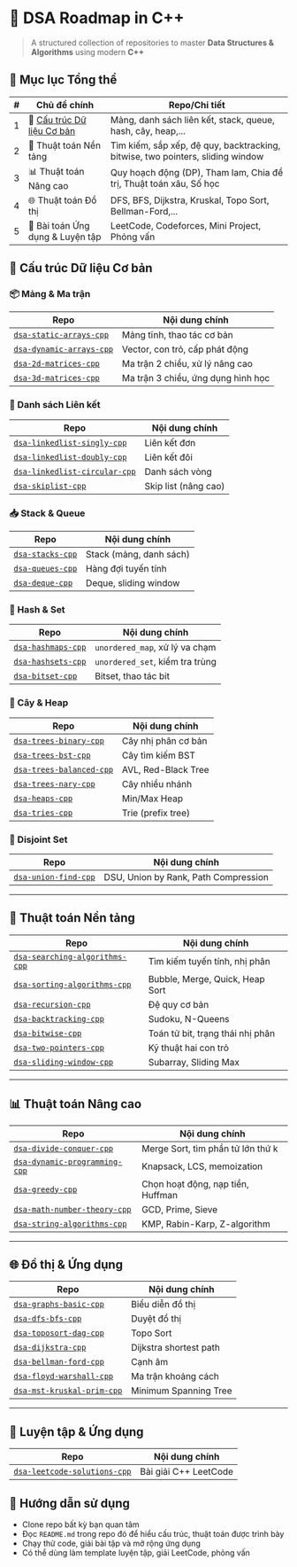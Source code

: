 # 🚀 DSA Roadmap in C++  
> A structured collection of repositories to master **Data Structures & Algorithms** using modern **C++**

## 🧭 Mục lục Tổng thể

| # | Chủ đề chính                  | Repo/Chi tiết                                                                 |
|---|-------------------------------|-------------------------------------------------------------------------------|
| 1 | 📘 [Cấu trúc Dữ liệu Cơ bản](#cấu-trúc-dữ-liệu-cơ-bản) | Mảng, danh sách liên kết, stack, queue, hash, cây, heap,...                   |
| 2 | 🧮 Thuật toán Nền tảng         | Tìm kiếm, sắp xếp, đệ quy, backtracking, bitwise, two pointers, sliding window |
| 3 | 📊 Thuật toán Nâng cao         | Quy hoạch động (DP), Tham lam, Chia để trị, Thuật toán xâu, Số học            |
| 4 | 🌐 Thuật toán Đồ thị           | DFS, BFS, Dijkstra, Kruskal, Topo Sort, Bellman-Ford,...                      |
| 5 | 🧠 Bài toán Ứng dụng & Luyện tập | LeetCode, Codeforces, Mini Project, Phỏng vấn                                 |

## 📘 Cấu trúc Dữ liệu Cơ bản

### 📦 Mảng & Ma trận

| Repo                               | Nội dung chính |
|------------------------------------|----------------|
| [`dsa-static-arrays-cpp`](#)       | Mảng tĩnh, thao tác cơ bản |
| [`dsa-dynamic-arrays-cpp`](#)      | Vector, con trỏ, cấp phát động |
| [`dsa-2d-matrices-cpp`](#)         | Ma trận 2 chiều, xử lý nâng cao |
| [`dsa-3d-matrices-cpp`](#)         | Ma trận 3 chiều, ứng dụng hình học |

### 🔗 Danh sách Liên kết

| Repo                                | Nội dung chính |
|-------------------------------------|----------------|
| [`dsa-linkedlist-singly-cpp`](#)    | Liên kết đơn |
| [`dsa-linkedlist-doubly-cpp`](#)    | Liên kết đôi |
| [`dsa-linkedlist-circular-cpp`](#)  | Danh sách vòng |
| [`dsa-skiplist-cpp`](#)             | Skip list (nâng cao) |

### 📥 Stack & Queue

| Repo                    | Nội dung chính |
|-------------------------|----------------|
| [`dsa-stacks-cpp`](#)   | Stack (mảng, danh sách) |
| [`dsa-queues-cpp`](#)   | Hàng đợi tuyến tính |
| [`dsa-deque-cpp`](#)    | Deque, sliding window |

### 🧠 Hash & Set

| Repo                      | Nội dung chính |
|---------------------------|----------------|
| [`dsa-hashmaps-cpp`](#)   | `unordered_map`, xử lý va chạm |
| [`dsa-hashsets-cpp`](#)   | `unordered_set`, kiểm tra trùng |
| [`dsa-bitset-cpp`](#)     | Bitset, thao tác bit |

### 🌲 Cây & Heap

| Repo                          | Nội dung chính |
|-------------------------------|----------------|
| [`dsa-trees-binary-cpp`](#)   | Cây nhị phân cơ bản |
| [`dsa-trees-bst-cpp`](#)      | Cây tìm kiếm BST |
| [`dsa-trees-balanced-cpp`](#) | AVL, Red-Black Tree |
| [`dsa-trees-nary-cpp`](#)     | Cây nhiều nhánh |
| [`dsa-heaps-cpp`](#)          | Min/Max Heap |
| [`dsa-tries-cpp`](#)          | Trie (prefix tree) |

### 🔗 Disjoint Set

| Repo                      | Nội dung chính |
|---------------------------|----------------|
| [`dsa-union-find-cpp`](#) | DSU, Union by Rank, Path Compression |

---

## 🧮 Thuật toán Nền tảng

| Repo                            | Nội dung chính |
|---------------------------------|----------------|
| [`dsa-searching-algorithms-cpp`](#) | Tìm kiếm tuyến tính, nhị phân |
| [`dsa-sorting-algorithms-cpp`](#)   | Bubble, Merge, Quick, Heap Sort |
| [`dsa-recursion-cpp`](#)            | Đệ quy cơ bản |
| [`dsa-backtracking-cpp`](#)         | Sudoku, N-Queens |
| [`dsa-bitwise-cpp`](#)              | Toán tử bit, trạng thái nhị phân |
| [`dsa-two-pointers-cpp`](#)         | Kỹ thuật hai con trỏ |
| [`dsa-sliding-window-cpp`](#)       | Subarray, Sliding Max |

---

## 📊 Thuật toán Nâng cao

| Repo                               | Nội dung chính |
|------------------------------------|----------------|
| [`dsa-divide-conquer-cpp`](#)      | Merge Sort, tìm phần tử lớn thứ k |
| [`dsa-dynamic-programming-cpp`](#) | Knapsack, LCS, memoization |
| [`dsa-greedy-cpp`](#)              | Chọn hoạt động, nạp tiền, Huffman |
| [`dsa-math-number-theory-cpp`](#)  | GCD, Prime, Sieve |
| [`dsa-string-algorithms-cpp`](#)   | KMP, Rabin-Karp, Z-algorithm |

---

## 🌐 Đồ thị & Ứng dụng

| Repo                           | Nội dung chính |
|--------------------------------|----------------|
| [`dsa-graphs-basic-cpp`](#)    | Biểu diễn đồ thị |
| [`dsa-dfs-bfs-cpp`](#)         | Duyệt đồ thị |
| [`dsa-toposort-dag-cpp`](#)    | Topo Sort |
| [`dsa-dijkstra-cpp`](#)        | Dijkstra shortest path |
| [`dsa-bellman-ford-cpp`](#)    | Cạnh âm |
| [`dsa-floyd-warshall-cpp`](#)  | Ma trận khoảng cách |
| [`dsa-mst-kruskal-prim-cpp`](#)| Minimum Spanning Tree |

---

## 🧠 Luyện tập & Ứng dụng

| Repo                             | Nội dung chính |
|----------------------------------|----------------|
| [`dsa-leetcode-solutions-cpp`](#)| Bài giải C++ LeetCode |

## 📌 Hướng dẫn sử dụng

- Clone repo bất kỳ bạn quan tâm
- Đọc `README.md` trong repo đó để hiểu cấu trúc, thuật toán được trình bày
- Chạy thử code, giải bài tập và mở rộng ứng dụng
- Có thể dùng làm template luyện tập, giải LeetCode, phỏng vấn

